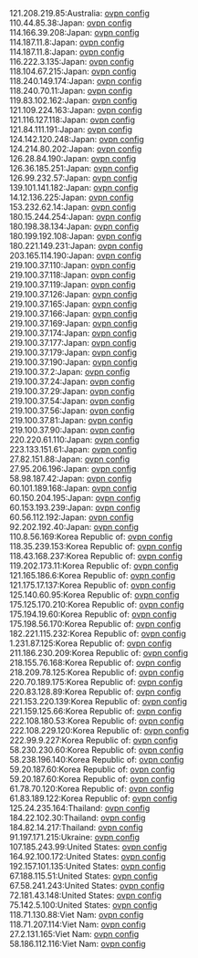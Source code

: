 121.208.219.85:Australia: [ovpn config](vpn/121_208_219_85.ovpn)  
110.44.85.38:Japan: [ovpn config](vpn/110_44_85_38.ovpn)  
114.166.39.208:Japan: [ovpn config](vpn/114_166_39_208.ovpn)  
114.187.11.8:Japan: [ovpn config](vpn/114_187_11_8.ovpn)  
114.187.11.8:Japan: [ovpn config](vpn/114_187_11_8.ovpn)  
116.222.3.135:Japan: [ovpn config](vpn/116_222_3_135.ovpn)  
118.104.67.215:Japan: [ovpn config](vpn/118_104_67_215.ovpn)  
118.240.149.174:Japan: [ovpn config](vpn/118_240_149_174.ovpn)  
118.240.70.11:Japan: [ovpn config](vpn/118_240_70_11.ovpn)  
119.83.102.162:Japan: [ovpn config](vpn/119_83_102_162.ovpn)  
121.109.224.163:Japan: [ovpn config](vpn/121_109_224_163.ovpn)  
121.116.127.118:Japan: [ovpn config](vpn/121_116_127_118.ovpn)  
121.84.111.191:Japan: [ovpn config](vpn/121_84_111_191.ovpn)  
124.142.120.248:Japan: [ovpn config](vpn/124_142_120_248.ovpn)  
124.214.80.202:Japan: [ovpn config](vpn/124_214_80_202.ovpn)  
126.28.84.190:Japan: [ovpn config](vpn/126_28_84_190.ovpn)  
126.36.185.251:Japan: [ovpn config](vpn/126_36_185_251.ovpn)  
126.99.232.57:Japan: [ovpn config](vpn/126_99_232_57.ovpn)  
139.101.141.182:Japan: [ovpn config](vpn/139_101_141_182.ovpn)  
14.12.136.225:Japan: [ovpn config](vpn/14_12_136_225.ovpn)  
153.232.62.14:Japan: [ovpn config](vpn/153_232_62_14.ovpn)  
180.15.244.254:Japan: [ovpn config](vpn/180_15_244_254.ovpn)  
180.198.38.134:Japan: [ovpn config](vpn/180_198_38_134.ovpn)  
180.199.192.108:Japan: [ovpn config](vpn/180_199_192_108.ovpn)  
180.221.149.231:Japan: [ovpn config](vpn/180_221_149_231.ovpn)  
203.165.114.190:Japan: [ovpn config](vpn/203_165_114_190.ovpn)  
219.100.37.110:Japan: [ovpn config](vpn/219_100_37_110.ovpn)  
219.100.37.118:Japan: [ovpn config](vpn/219_100_37_118.ovpn)  
219.100.37.119:Japan: [ovpn config](vpn/219_100_37_119.ovpn)  
219.100.37.126:Japan: [ovpn config](vpn/219_100_37_126.ovpn)  
219.100.37.165:Japan: [ovpn config](vpn/219_100_37_165.ovpn)  
219.100.37.166:Japan: [ovpn config](vpn/219_100_37_166.ovpn)  
219.100.37.169:Japan: [ovpn config](vpn/219_100_37_169.ovpn)  
219.100.37.174:Japan: [ovpn config](vpn/219_100_37_174.ovpn)  
219.100.37.177:Japan: [ovpn config](vpn/219_100_37_177.ovpn)  
219.100.37.179:Japan: [ovpn config](vpn/219_100_37_179.ovpn)  
219.100.37.190:Japan: [ovpn config](vpn/219_100_37_190.ovpn)  
219.100.37.2:Japan: [ovpn config](vpn/219_100_37_2.ovpn)  
219.100.37.24:Japan: [ovpn config](vpn/219_100_37_24.ovpn)  
219.100.37.29:Japan: [ovpn config](vpn/219_100_37_29.ovpn)  
219.100.37.54:Japan: [ovpn config](vpn/219_100_37_54.ovpn)  
219.100.37.56:Japan: [ovpn config](vpn/219_100_37_56.ovpn)  
219.100.37.81:Japan: [ovpn config](vpn/219_100_37_81.ovpn)  
219.100.37.90:Japan: [ovpn config](vpn/219_100_37_90.ovpn)  
220.220.61.110:Japan: [ovpn config](vpn/220_220_61_110.ovpn)  
223.133.151.61:Japan: [ovpn config](vpn/223_133_151_61.ovpn)  
27.82.151.88:Japan: [ovpn config](vpn/27_82_151_88.ovpn)  
27.95.206.196:Japan: [ovpn config](vpn/27_95_206_196.ovpn)  
58.98.187.42:Japan: [ovpn config](vpn/58_98_187_42.ovpn)  
60.101.189.168:Japan: [ovpn config](vpn/60_101_189_168.ovpn)  
60.150.204.195:Japan: [ovpn config](vpn/60_150_204_195.ovpn)  
60.153.193.239:Japan: [ovpn config](vpn/60_153_193_239.ovpn)  
60.56.112.192:Japan: [ovpn config](vpn/60_56_112_192.ovpn)  
92.202.192.40:Japan: [ovpn config](vpn/92_202_192_40.ovpn)  
110.8.56.169:Korea Republic of: [ovpn config](vpn/110_8_56_169.ovpn)  
118.35.239.153:Korea Republic of: [ovpn config](vpn/118_35_239_153.ovpn)  
118.43.168.237:Korea Republic of: [ovpn config](vpn/118_43_168_237.ovpn)  
119.202.173.11:Korea Republic of: [ovpn config](vpn/119_202_173_11.ovpn)  
121.165.186.6:Korea Republic of: [ovpn config](vpn/121_165_186_6.ovpn)  
121.175.17.137:Korea Republic of: [ovpn config](vpn/121_175_17_137.ovpn)  
125.140.60.95:Korea Republic of: [ovpn config](vpn/125_140_60_95.ovpn)  
175.125.170.210:Korea Republic of: [ovpn config](vpn/175_125_170_210.ovpn)  
175.194.19.60:Korea Republic of: [ovpn config](vpn/175_194_19_60.ovpn)  
175.198.56.170:Korea Republic of: [ovpn config](vpn/175_198_56_170.ovpn)  
182.221.115.232:Korea Republic of: [ovpn config](vpn/182_221_115_232.ovpn)  
1.231.87.125:Korea Republic of: [ovpn config](vpn/1_231_87_125.ovpn)  
211.186.230.209:Korea Republic of: [ovpn config](vpn/211_186_230_209.ovpn)  
218.155.76.168:Korea Republic of: [ovpn config](vpn/218_155_76_168.ovpn)  
218.209.78.125:Korea Republic of: [ovpn config](vpn/218_209_78_125.ovpn)  
220.70.189.175:Korea Republic of: [ovpn config](vpn/220_70_189_175.ovpn)  
220.83.128.89:Korea Republic of: [ovpn config](vpn/220_83_128_89.ovpn)  
221.153.220.139:Korea Republic of: [ovpn config](vpn/221_153_220_139.ovpn)  
221.159.125.66:Korea Republic of: [ovpn config](vpn/221_159_125_66.ovpn)  
222.108.180.53:Korea Republic of: [ovpn config](vpn/222_108_180_53.ovpn)  
222.108.229.120:Korea Republic of: [ovpn config](vpn/222_108_229_120.ovpn)  
222.99.9.227:Korea Republic of: [ovpn config](vpn/222_99_9_227.ovpn)  
58.230.230.60:Korea Republic of: [ovpn config](vpn/58_230_230_60.ovpn)  
58.238.196.140:Korea Republic of: [ovpn config](vpn/58_238_196_140.ovpn)  
59.20.187.60:Korea Republic of: [ovpn config](vpn/59_20_187_60.ovpn)  
59.20.187.60:Korea Republic of: [ovpn config](vpn/59_20_187_60.ovpn)  
61.78.70.120:Korea Republic of: [ovpn config](vpn/61_78_70_120.ovpn)  
61.83.189.122:Korea Republic of: [ovpn config](vpn/61_83_189_122.ovpn)  
125.24.235.164:Thailand: [ovpn config](vpn/125_24_235_164.ovpn)  
184.22.102.30:Thailand: [ovpn config](vpn/184_22_102_30.ovpn)  
184.82.14.217:Thailand: [ovpn config](vpn/184_82_14_217.ovpn)  
91.197.171.215:Ukraine: [ovpn config](vpn/91_197_171_215.ovpn)  
107.185.243.99:United States: [ovpn config](vpn/107_185_243_99.ovpn)  
164.92.100.172:United States: [ovpn config](vpn/164_92_100_172.ovpn)  
192.157.101.135:United States: [ovpn config](vpn/192_157_101_135.ovpn)  
67.188.115.51:United States: [ovpn config](vpn/67_188_115_51.ovpn)  
67.58.241.243:United States: [ovpn config](vpn/67_58_241_243.ovpn)  
72.181.43.148:United States: [ovpn config](vpn/72_181_43_148.ovpn)  
75.142.5.100:United States: [ovpn config](vpn/75_142_5_100.ovpn)  
118.71.130.88:Viet Nam: [ovpn config](vpn/118_71_130_88.ovpn)  
118.71.207.114:Viet Nam: [ovpn config](vpn/118_71_207_114.ovpn)  
27.2.131.165:Viet Nam: [ovpn config](vpn/27_2_131_165.ovpn)  
58.186.112.116:Viet Nam: [ovpn config](vpn/58_186_112_116.ovpn)  
